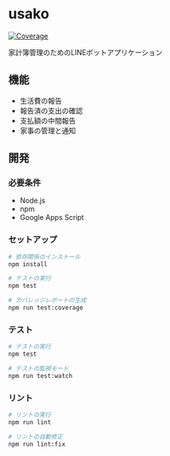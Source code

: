 # usako

[![Coverage](https://img.shields.io/badge/coverage-71.25%25-brightgreen)](https://github.com/miyakona/usako/actions/workflows/test.yml)

家計簿管理のためのLINEボットアプリケーション

## 機能

- 生活費の報告
- 報告済の支出の確認
- 支払額の中間報告
- 家事の管理と通知

## 開発

### 必要条件

- Node.js
- npm
- Google Apps Script

### セットアップ

```bash
# 依存関係のインストール
npm install

# テストの実行
npm test

# カバレッジレポートの生成
npm run test:coverage
```

### テスト

```bash
# テストの実行
npm test

# テストの監視モード
npm run test:watch
```

### リント

```bash
# リントの実行
npm run lint

# リントの自動修正
npm run lint:fix
```
